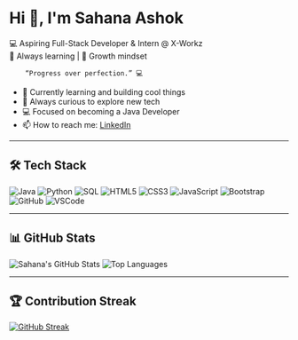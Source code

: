 
# Hi 👋, I'm Sahana Ashok

💻 Aspiring Full-Stack Developer & Intern @ X-Workz  
🔎 Always learning | 🚀 Growth mindset

        “Progress over perfection.” 💻

- 🔭 Currently learning and building cool things  
- 🌱 Always curious to explore new tech  
- 💻 Focused on becoming a Java Developer  
- 📫 How to reach me: [LinkedIn](https://www.linkedin.com/in/sahana-a-h-119104255?utm_source=share&utm_campaign=share_via&utm_content=profile&utm_medium=android_app)

---

## 🛠 Tech Stack

![Java](https://img.shields.io/badge/-Java-007396?style=flat&logo=java)
![Python](https://img.shields.io/badge/-Python-3776AB?style=flat&logo=python)
![SQL](https://img.shields.io/badge/-SQL-4479A1?style=flat&logo=mysql)
![HTML5](https://img.shields.io/badge/-HTML5-E34F26?style=flat&logo=html5)
![CSS3](https://img.shields.io/badge/-CSS3-1572B6?style=flat&logo=css3)
![JavaScript](https://img.shields.io/badge/-JavaScript-F7DF1E?style=flat&logo=javascript)
![Bootstrap](https://img.shields.io/badge/-Bootstrap-7952B3?style=flat&logo=bootstrap)
![GitHub](https://img.shields.io/badge/-GitHub-181717?style=flat&logo=github)
![VSCode](https://img.shields.io/badge/-VSCode-007ACC?style=flat&logo=visual-studio-code)

---

## 📊 GitHub Stats

![Sahana's GitHub Stats](https://github-readme-stats.vercel.app/api?username=sahana-ashok&show_icons=true&theme=radical)
![Top Languages](https://github-readme-stats.vercel.app/api/top-langs/?username=sahana-ashok&layout=compact&theme=radical)

---

## 🏆 Contribution Streak

[![GitHub Streak](https://streak-stats.demolab.com?user=sahana-ashok&theme=radical&date_format=M%20j%5B%2C%20Y%5D)](https://git.io/streak-stats)
